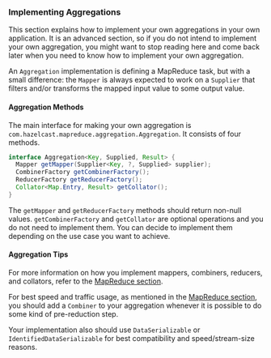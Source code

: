 
### Implementing Aggregations

This section explains how to implement your own aggregations in your own application. It
is an advanced section, so if you do not intend to implement your own aggregation, you might want to
stop reading here and come back later when you need to know how to implement your own
aggregation.

An `Aggregation` implementation is defining a MapReduce task, but with a small difference: the `Mapper`
is always expected to work on a `Supplier` that filters and/or transforms the mapped input value to some output value.

#### Aggregation Methods

The main interface for making your own aggregation is `com.hazelcast.mapreduce.aggregation.Aggregation`. It consists of four
methods.
 
```java
interface Aggregation<Key, Supplied, Result> {
  Mapper getMapper(Supplier<Key, ?, Supplied> supplier);
  CombinerFactory getCombinerFactory();
  ReducerFactory getReducerFactory();
  Collator<Map.Entry, Result> getCollator();
}
```

The `getMapper` and `getReducerFactory` methods should return non-null values. `getCombinerFactory` and `getCollator` are
optional operations and you do not need to implement them. You can decide to implement them depending on the use case you want
to achieve.

#### Aggregation Tips

For more information on how you implement mappers, combiners, reducers, and collators, refer to the
[MapReduce section](#mapreduce).

For best speed and traffic usage, as mentioned in the [MapReduce section](#mapreduce), you should add a `Combiner` to your aggregation
whenever it is possible to do some kind of pre-reduction step.

Your implementation also should use `DataSerializable` or `IdentifiedDataSerializable` for best compatibility and speed/stream-size
reasons.

<br></br>
